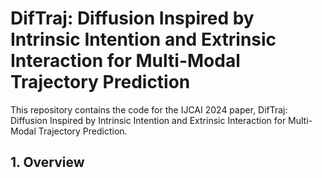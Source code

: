 # DifTraj: Diffusion Inspired by Intrinsic Intention and Extrinsic Interaction for Multi-Modal Trajectory Prediction
This repository contains the code for the IJCAI 2024 paper, DifTraj: Diffusion Inspired by Intrinsic Intention and Extrinsic Interaction for Multi-Modal Trajectory Prediction.
## 1. Overview

